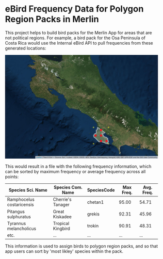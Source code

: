 # eBird Frequency Data for Polygon Region Packs in Merlin

This project helps to build bird packs for the Merlin App for areas that are not political regions. For example, a bird pack for the Osa Peninsula of Costa Rica would use the Internal eBird API to pull frequencies from these generated locations:


![alt text](https://github.com/GatesDupont/MerlinPolygonPacks/blob/master/CR-Osa%20API%20points.png)

This would result in a file with the following frequency information, which can be sorted by maximum frequency or average frequency across all points:

| Species Sci. Name         | Species Com. Name  | SpeciesCode | Max Freq. | Avg. Freq. |
| ------------------------- | ------------------ | ----------- | --------- | ---------- |
| Ramphocelus costaricensis | Cherrie's Tanager  | chetan1     | 95.00     | 54.71      |
| Pitangus sulphuratus      | Great Kiskadee     | grekis      | 92.31     | 45.96      |
| Tyrannus melancholicus    | Tropical Kingbird  | trokin      | 90.91     | 48.31      |
| etc.                      | ...                | ...         | ...       | ...        |

This information is used to assign birds to polygon region packs, and so that app users can sort by 'most likley' species within the pack.
